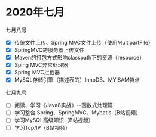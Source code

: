 # 2020年七月

七月八号

- [x] 传统文件上传、Spring MVC文件上传（使用MultipartFile）
- [x] SpringMVC跨服务器上传文件
- [x] Maven的打包方式影响classpath下的资源（resource）
- [x] Sping MVC异常处理器
- [x] Spring MVC拦截器
- [x] MySQL存储引擎（描述表的）InnoDB、MYlSAM特点

七月九号

* [ ] 阅读、学习《Java8实战》--函数式处理篇
* [ ] 学习整合 Spring、SpringMVC、Mybatis（B站视频）
* [ ] 学习MySQL高级知识（B站视频）
* [ ] 学习Tcp/IP（B站视频）